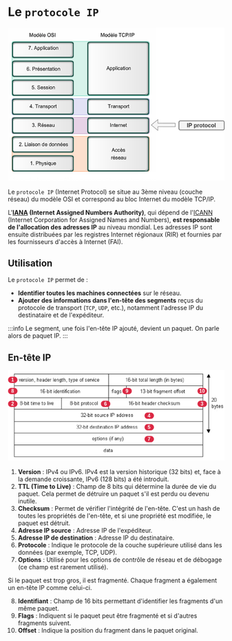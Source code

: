 # Le `protocole IP`

![ip-protocol](/learning/network-protocols/ip-protocol.png)

Le `protocole IP` (Internet Protocol) se situe au 3ème niveau (couche réseau) du modèle OSI et correspond au bloc Internet du modèle TCP/IP.

L'**[IANA](https://www.iana.org/) (Internet Assigned Numbers Authority)**, qui dépend de l'[ICANN](https://www.icann.org/fr) (Internet Corporation for Assigned Names and Numbers), **est responsable de l'allocation des adresses IP** au niveau mondial. Les adresses IP sont ensuite distribuées par les registres Internet régionaux (RIR) et fournies par les fournisseurs d'accès à Internet (FAI).

## Utilisation

Le `protocole IP` permet de :
* **Identifier toutes les machines connectées** sur le réseau.
* **Ajouter des informations dans l'en-tête des segments** reçus du protocole de transport (`TCP`, `UDP`, etc.), notamment l'adresse IP du destinataire et de l'expéditeur.

:::info
Le segment, une fois l'en-tête IP ajouté, devient un paquet. On parle alors de paquet IP.
:::

## En-tête IP

![ip-protocol-header](/learning/network-protocols/ip-protocol-header.png)

1. **Version** : IPv4 ou IPv6. IPv4 est la version historique (32 bits) et, face à la demande croissante, IPv6 (128 bits) a été introduit.
2. **TTL (Time to Live)** : Champ de 8 bits qui détermine la durée de vie du paquet. Cela permet de détruire un paquet s'il est perdu ou devenu inutile.
3. **Checksum** : Permet de vérifier l'intégrité de l'en-tête. C'est un hash de toutes les propriétés de l'en-tête, et si une propriété est modifiée, le paquet est détruit.
4. **Adresse IP source** : Adresse IP de l'expéditeur.
5. **Adresse IP de destination** : Adresse IP du destinataire.
6. **Protocole** : Indique le protocole de la couche supérieure utilisé dans les données (par exemple, TCP, UDP).
7. **Options** : Utilisé pour les options de contrôle de réseau et de débogage (ce champ est rarement utilisé).

Si le paquet est trop gros, il est fragmenté. Chaque fragment a également un en-tête IP comme celui-ci.

8. **Identifiant** : Champ de 16 bits permettant d'identifier les fragments d'un même paquet.
9. **Flags** : Indiquent si le paquet peut être fragmenté et si d'autres fragments suivent.
10. **Offset** : Indique la position du fragment dans le paquet original.


